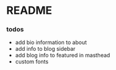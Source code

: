 # README

### todos
- add bio information to about
- add info to blog sidebar
- add blog info to featured in masthead
- custom fonts
